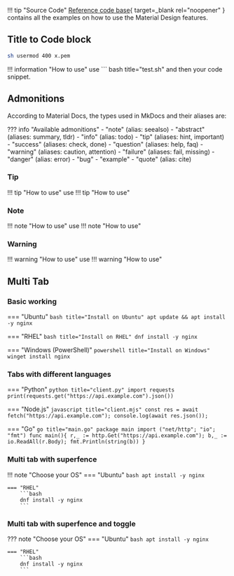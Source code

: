 
!!! tip "Source Code"
    [Reference code base](https://github.com/vikrampruthvi5/TechDocs/blob/main/docs/MKDOCS%20Assets/tweaks.md){ target=_blank rel="noopener" } contains all the examples on how to use the Material Design features.


## Title to Code block
``` bash title="test.sh"
sh usermod 400 x.pem
```

!!! information "How to use"
    use ``` bash title="test.sh" and then your code snippet.

## Admonitions
According to Material Docs, the types used in MkDocs and their aliases are:

??? info "Available admonitions"
    - "note" (alias: seealso)
    - "abstract" (aliases: summary, tldr)
    - "info" (alias: todo)
    - "tip" (aliases: hint, important)
    - "success" (aliases: check, done)
    - "question" (aliases: help, faq)
    - "warning" (aliases: caution, attention)
    - "failure" (aliases: fail, missing)
    - "danger" (alias: error)
    - "bug"
    - "example"
    - "quote" (alias: cite)

### Tip
!!! tip "How to use"
    use !!! tip "How to use"

### Note
!!! note "How to use"
    use !!! note "How to use"

### Warning
!!! warning "How to use"
    use !!! warning "How to use"


## Multi Tab

### Basic working

=== "Ubuntu"
    ```bash title="Install on Ubuntu"
    apt update && apt install -y nginx
    ```

=== "RHEL"
    ```bash title="Install on RHEL"
    dnf install -y nginx
    ```

=== "Windows (PowerShell)"
    ```powershell title="Install on Windows"
    winget install nginx
    ```

### Tabs with different languages
=== "Python"
    ```python title="client.py"
    import requests
    print(requests.get("https://api.example.com").json())
    ```

=== "Node.js"
    ```javascript title="client.mjs"
    const res = await fetch("https://api.example.com");
    console.log(await res.json());
    ```

=== "Go"
    ```go title="main.go"
    package main
    import ("net/http"; "io"; "fmt")
    func main(){ r,_ := http.Get("https://api.example.com"); b,_ := io.ReadAll(r.Body); fmt.Println(string(b)) }
    ```

### Multi tab with superfence
!!! note "Choose your OS"
    === "Ubuntu"
        ```bash
        apt install -y nginx
        ```

    === "RHEL"
        ```bash
        dnf install -y nginx
        ```

### Multi tab with superfence and toggle
??? note "Choose your OS"
    === "Ubuntu"
        ```bash
        apt install -y nginx
        ```

    === "RHEL"
        ```bash
        dnf install -y nginx
        ```
